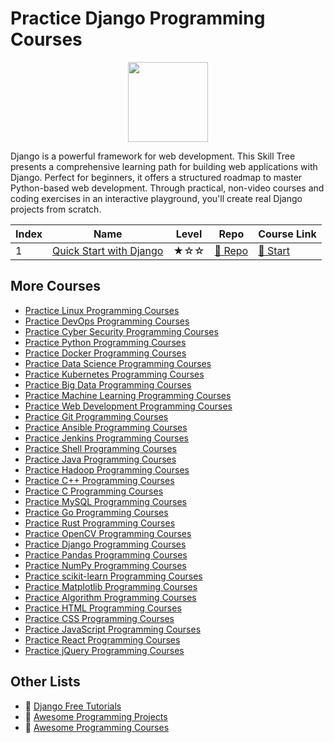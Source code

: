 # Practice Django Programming Courses

<div align="center">
<img width="128px" src="https://file.labex.io/path/5fCrFZGQGQMH.png">
</div>

Django is a powerful framework for web development. This Skill Tree presents a comprehensive learning path for building web applications with Django. Perfect for beginners, it offers a structured roadmap to master Python-based web development. Through practical, non-video courses and coding exercises in an interactive playground, you'll create real Django projects from scratch.

|   Index | Name                                                                        | Level   | Repo                                                            | Course Link                                                 |
|---------|-----------------------------------------------------------------------------|---------|-----------------------------------------------------------------|-------------------------------------------------------------|
|       1 | [Quick Start with Django](https://labex.io/courses/quick-start-with-django) | ★☆☆     | [🔗 Repo](https://github.com/labex-labs/quick-start-with-django) | [🚀 Start](https://labex.io/courses/quick-start-with-django) |

## More Courses

- [Practice Linux Programming Courses](https://github.com/labex-labs/practice-linux-programming-courses)
- [Practice DevOps Programming Courses](https://github.com/labex-labs/practice-devops-programming-courses)
- [Practice Cyber Security Programming Courses](https://github.com/labex-labs/practice-cysec-programming-courses)
- [Practice Python Programming Courses](https://github.com/labex-labs/practice-python-programming-courses)
- [Practice Docker Programming Courses](https://github.com/labex-labs/practice-docker-programming-courses)
- [Practice Data Science Programming Courses](https://github.com/labex-labs/practice-data-science-programming-courses)
- [Practice Kubernetes Programming Courses](https://github.com/labex-labs/practice-kubernetes-programming-courses)
- [Practice Big Data Programming Courses](https://github.com/labex-labs/practice-bigdata-programming-courses)
- [Practice Machine Learning Programming Courses](https://github.com/labex-labs/practice-ml-programming-courses)
- [Practice Web Development Programming Courses](https://github.com/labex-labs/practice-web-development-programming-courses)
- [Practice Git Programming Courses](https://github.com/labex-labs/practice-git-programming-courses)
- [Practice Ansible Programming Courses](https://github.com/labex-labs/practice-ansible-programming-courses)
- [Practice Jenkins Programming Courses](https://github.com/labex-labs/practice-jenkins-programming-courses)
- [Practice Shell Programming Courses](https://github.com/labex-labs/practice-shell-programming-courses)
- [Practice Java Programming Courses](https://github.com/labex-labs/practice-java-programming-courses)
- [Practice Hadoop Programming Courses](https://github.com/labex-labs/practice-hadoop-programming-courses)
- [Practice C++ Programming Courses](https://github.com/labex-labs/practice-cpp-programming-courses)
- [Practice C Programming Courses](https://github.com/labex-labs/practice-c-programming-courses)
- [Practice MySQL Programming Courses](https://github.com/labex-labs/practice-mysql-programming-courses)
- [Practice Go Programming Courses](https://github.com/labex-labs/practice-go-programming-courses)
- [Practice Rust Programming Courses](https://github.com/labex-labs/practice-rust-programming-courses)
- [Practice OpenCV Programming Courses](https://github.com/labex-labs/practice-opencv-programming-courses)
- [Practice Django Programming Courses](https://github.com/labex-labs/practice-django-programming-courses)
- [Practice Pandas Programming Courses](https://github.com/labex-labs/practice-pandas-programming-courses)
- [Practice NumPy Programming Courses](https://github.com/labex-labs/practice-numpy-programming-courses)
- [Practice scikit-learn Programming Courses](https://github.com/labex-labs/practice-sklearn-programming-courses)
- [Practice Matplotlib Programming Courses](https://github.com/labex-labs/practice-matplotlib-programming-courses)
- [Practice Algorithm Programming Courses](https://github.com/labex-labs/practice-algorithm-programming-courses)
- [Practice HTML Programming Courses](https://github.com/labex-labs/practice-html-programming-courses)
- [Practice CSS Programming Courses](https://github.com/labex-labs/practice-css-programming-courses)
- [Practice JavaScript Programming Courses](https://github.com/labex-labs/practice-javascript-programming-courses)
- [Practice React Programming Courses](https://github.com/labex-labs/practice-react-programming-courses)
- [Practice jQuery Programming Courses](https://github.com/labex-labs/practice-jquery-programming-courses)


## Other Lists

- 🔗 [Django Free Tutorials](https://github.com/labex-labs/django-free-tutorials)
- 🔗 [Awesome Programming Projects](https://github.com/labex-labs/awesome-programming-projects)
- 🔗 [Awesome Programming Courses](https://github.com/labex-labs/awesome-programming-courses)

